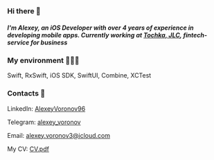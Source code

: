 ### Hi there 👋
##### I'm Alexey, an iOS Developer with over 4 years of experience in developing mobile apps. Currently working at [**Tochka, JLC**](https://www.tochka.com), fintech-service for business
### My environment 👨🏼‍💻
Swift, RxSwift, iOS SDK, SwiftUI, Combine, XCTest
### Contacts 📇
LinkedIn: [AlexeyVoronov96](https://www.linkedin.com/in/alexeyvoronov96)

Telegram: [alexey_voronov](https://t.me/alexey_voronov)

Email: alexey.voronov3@icloud.com

My CV: [CV.pdf](https://github.com/AlexeyVoronov96/AlexeyVoronov96/files/8998433/CV.pdf)
